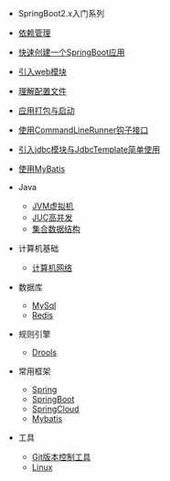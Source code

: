 * SpringBoot2.x入门系列

 * [依赖管理](spring-boot-guide/依赖管理-common.md)
 * [快速创建一个SpringBoot应用](spring-boot-guide/快速创建一个SpringBoot应用-common.md)
 * [引入web模块](spring-boot-guide/引入web模块-common.md)
 * [理解配置文件](spring-boot-guide/理解配置文件-common.md)
 * [应用打包与启动](spring-boot-guide/应用打包与启动-common.md)
 * [使用CommandLineRunner钩子接口](spring-boot-guide/使用CommandLineRunner钩子接口-common.md)
 * [引入jdbc模块与JdbcTemplate简单使用](spring-boot-guide/引入jdbc模块与JdbcTemplate简单使用-common.md)
 * [使用MyBatis](spring-boot-guide/使用MyBatis-common.md)
 
 
 * Java
   * [JVM虚拟机](./docs/JVM.md)
   * [JUC高并发](./docs/JUC.md)
   * [集合数据结构](./docs/Collection.md)
   
 * 计算机基础
   * [计算机网络](./docs/NetWork.md) 
   
 * 数据库
   - [MySql](./docs/MySql.md)  
   - [Redis](./docs/Redis.md) 
 
 - 规则引擎
   - [Drools](./docs/Drools.md)
   
 - 常用框架
   - [Spring](./docs/Spring.md)
   - [SpringBoot](./docs/SpringBoot.md)
   - [SpringCloud](./docs/SpringCloud.md)
   - [Mybatis](./docs/Mybatis.md)
   
 - 工具
   - [Git版本控制工具](./docs/Git.md)
   - [Linux](./docs/Linux.md)
  
